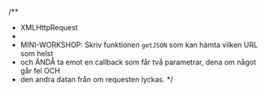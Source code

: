 /**
 * XMLHttpRequest
 *
 * MINI-WORKSHOP: Skriv funktionen `getJSON` som kan hämta vilken URL som helst
 * och ÄNDÅ ta emot en callback som får två parametrar, dena om något går fel OCH 
 * den andra datan från om requesten lyckas.
 */